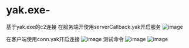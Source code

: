 # yak.exe-
基于yak.exe的c2连接
在服务端开使用serverCallback.yak开启服务
![image](https://github.com/user-attachments/assets/a12bb494-3c6d-40f9-be65-3e49049e26ac)

在客户端使用conn.yak开启连接
![image](https://github.com/user-attachments/assets/2344ca3b-cde4-495e-a6ba-6004dcfaac9f)
测试命令
![image](https://github.com/user-attachments/assets/940eeecb-31a4-42ce-8191-3551b46fa75c)
![image](https://github.com/user-attachments/assets/2143b56a-de6c-4eb7-8d80-8abcc5bd041a)
